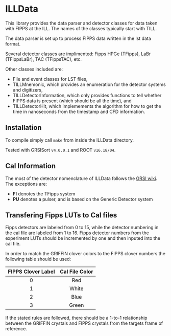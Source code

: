 # ILLData

This library provides the data parser and detector classes for data taken with FIPPS at the ILL.
The names of the classes typically start with TILL.

The data parser is set up to process FIPPS data written in the lst data format.

Several detector classes are implimented: Fipps HPGe (TFipps), LaBr (TFippsLaBr), TAC (TFippsTAC), etc.

Other classes included are:
 - File and event classes for LST files,
 - TILLMnemonic, which provides an enumeration for the detector systems and digitizers,
 - TILLDetectorInformation, which only provides functions to tell whether FIPPS data is present (which should be all the time), and
 - TILLDetectorHit, which implemements the algorithm for how to get the time in nanoseconds from the timestamp and CFD information.

## Installation

To compile simply call ```make``` from inside the ILLData directory.

Tested with GRSISort ```v4.0.0.1``` and ROOT ```v16.18/04```.

## Cal Information


The most of the detector nomenclature of ILLData follows the [GRSI wiki](https://grsi.wiki.triumf.ca/index.php/Detector_Nomenclature). The exceptions are:
 - **FI** denotes the TFipps system
 - **PU** denotes a pulser, and is based on the Generic Detector system

## Transfering Fipps LUTs to Cal files

Fipps detectors are labeled from 0 to 15, while the detector numbering in the cal file are labeled from 1 to 16. Fipps detector numbers from the experiment LUTs should be incremented by one and then inputed into the cal file.

In order to match the GRIFFIN clover colors to the FIPPS clover numbers the following table should be used:

| FIPPS Clover Label | Cal File Color |
|:------------------:|:--------------:|
| 0                  | Red            |
| 1                  | White          |
| 2                  | Blue           |
| 3                  | Green          |

If the stated rules are followed, there should be a 1-to-1 relationship between the GRIFFIN crystals and FIPPS crystals from the targets frame of reference. 
